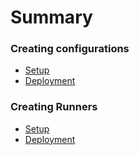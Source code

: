 # Summary


### Creating configurations

* [Setup](configurations/setup.md)
* [Deployment](configurations/deployment.md)

### Creating Runners

* [Setup](runners/setup.md)
* [Deployment](runners/deployment.md)